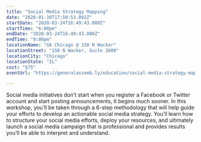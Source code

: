 ```yaml
---
title: "Social Media Strategy Mapping"
date: "2020-01-10T17:50:53.092Z"
startDate: "2020-03-24T16:49:43.000Z"
startTime: "6:00pm"
endDate: "2020-03-24T16:49:43.000Z"
endTime: "9:00pm"
locationName: "GA Chicago @ 150 N Wacker"
locationStreet: "150 N Wacker, Suite 2600"
locationCity: "Chicago"
locationState: "IL"
cost: "$75"
eventUrl: "https://generalassemb.ly/education/social-media-strategy-mapping/chicago/97228"

---
```


Social media initiatives don’t start when you register a Facebook or Twitter account and start posting announcements, it begins much sooner. In this workshop, you’ll be taken through a 6-step methodology that will help guide your efforts to develop an actionable social media strategy. You’ll learn how to structure your social media efforts, deploy your resources, and ultimately launch a social media campaign that is professional and provides results you’ll be able to interpret and understand.

